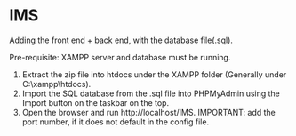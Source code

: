 # IMS

Adding the front end + back end, with the database file(.sql).

Pre-requisite: XAMPP server and database must be running.
1. Extract the zip file into htdocs under the XAMPP folder (Generally under C:\xampp\htdocs).
2. Import the SQL database from the .sql file into PHPMyAdmin using the Import button on the taskbar on the top.
3. Open the browser and run http://localhost/IMS.
IMPORTANT: add the port number, if it does not default in the config file.

